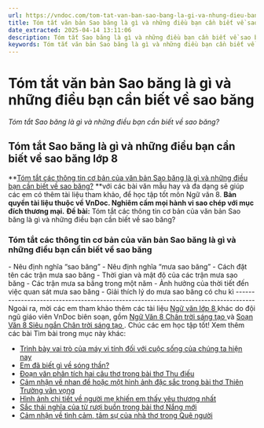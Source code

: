 ```yaml
---
url: https://vndoc.com/tom-tat-van-ban-sao-bang-la-gi-va-nhung-dieu-ban-can-biet-ve-sao-bang-296562
title: Tóm tắt văn bản Sao băng là gì và những điều bạn cần biết về sao băng - Tóm tắt Sao băng là gì và những điều bạn cần biết về sao băng? - VnDoc.com
date_extracted: 2025-04-14 13:11:06
description: Tóm tắt Sao băng là gì và những điều bạn cần biết về sao băng lớp 8 được biên soạn nhằm giúp các em HS đạt kết quả tốt trong quá trình làm bài tập và học tập môn Ngữ văn lớp 8.
keywords: Tóm tắt văn bản Sao băng là gì và những điều bạn cần biết về sao băng,Tóm tắt Sao băng là gì và những điều bạn cần biết về sao băng,Sao băng là gì và những điều bạn cần biết về sao băng lớp 8,Tóm tắt các thông tin cơ bản của văn bản Sao băng là gì và những điều bạn cần biết về sao băng,ngữ văn 8,văn mẫu lớp 8,tóm tắt văn bản
---
```


# Tóm tắt văn bản Sao băng là gì và những điều bạn cần biết về sao băng
 _Tóm tắt Sao băng là gì và những điều bạn cần biết về sao băng?_
## **Tóm tắt Sao băng là gì và những điều bạn cần biết về sao băng lớp 8**
**[Tóm tắt các thông tin cơ bản của văn bản Sao băng là gì và những điều bạn cần biết về sao băng?](<https://vndoc.com/tom-tat-van-ban-sao-bang-la-gi-va-nhung-dieu-ban-can-biet-ve-sao-bang-296562>) **với các bài văn mẫu hay và đa dạng sẽ giúp các em có thêm tài liệu tham khảo, để học tập tốt môn Ngữ văn 8.
**Bản quyền tài liệu thuộc về VnDoc. Nghiêm cấm mọi hành vi sao chép với mục đích thương mại.**
**Đề bài:** Tóm tắt các thông tin cơ bản của văn bản Sao băng là gì và những điều bạn cần biết về sao băng?
### Tóm tắt các thông tin cơ bản của văn bản Sao băng là gì và những điều bạn cần biết về sao băng
\- Nêu định nghĩa “sao băng”
\- Nêu định nghĩa “mưa sao băng”
\- Cách đặt tên các trận mưa sao băng
\- Thời gian và mật độ của các trận mưa sao băng
\- Các trận mưa sa băng trong một năm
\- Ảnh hưởng của thời tiết đến việc quan sát mưa sao băng
\- Giải thích lý do mưa sao băng có chu kì
\------------------------------------------------------------------------------------
Ngoài ra, mời các em tham khảo thêm các tài liệu [ Ngữ văn lớp 8 ](<https://vndoc.com/ngu-van-lop8>) khác do đội ngũ giáo viên VnDoc biên soạn, gồm [ Ngữ Văn 8 Chân trời sáng tạo ](<https://vndoc.com/ngu-van-8-chan-troi-sang-tao>) và [ Soạn Văn 8 Siêu ngắn Chân trời sáng tạo ](<https://vndoc.com/soan-van-8-sieu-ngan>) . Chúc các em học tập tốt\!
Xem thêm các bài Tìm bài trong mục này khác:
  * [Trình bày vai trò của máy vi tính đối với cuộc sống của chúng ta hiện nay](</vai-tro-cua-may-vi-tinh-doi-voi-cuoc-song-cua-chung-ta-hien-nay-lop-8-296565>)
  * [Em đã biết gì về sóng thần?](</em-da-biet-gi-ve-song-than-lop-8-296568>)
  * [Đoạn văn phân tích hai câu thơ trong bài thơ Thu điếu](</doan-van-phan-tich-hai-cau-tho-trong-bai-tho-thu-dieu-lop-8-296570>)
  * [Cảm nhận về nhan đề hoặc một hình ảnh đặc sắc trong bài thơ Thiên Trường vãn vọng](</cam-nhan-ve-nhan-de-hoac-mot-hinh-anh-dac-sac-trong-bai-tho-thien-truong-van-vong-296571>)
  * [Hình ảnh chi tiết về người mẹ khiến em thấy yêu thương nhất](</hinh-anh-chi-tiet-ve-nguoi-me-khien-em-thay-yeu-thuong-nhat-lop-8-296575>)
  * [Sắc thái nghĩa của từ rượi buồn trong bài thơ Nắng mới](</sac-thai-nghia-cua-tu-ruoi-buon-trong-bai-tho-nang-moi-lop-8-296577>)
  * [Cảm nhận về tình cảm, tâm sự của nhà thơ trong Quê người](</cam-nhan-ve-tinh-cam-tam-su-cua-nha-tho-trong-que-nguoi-lop-8-296578>)

